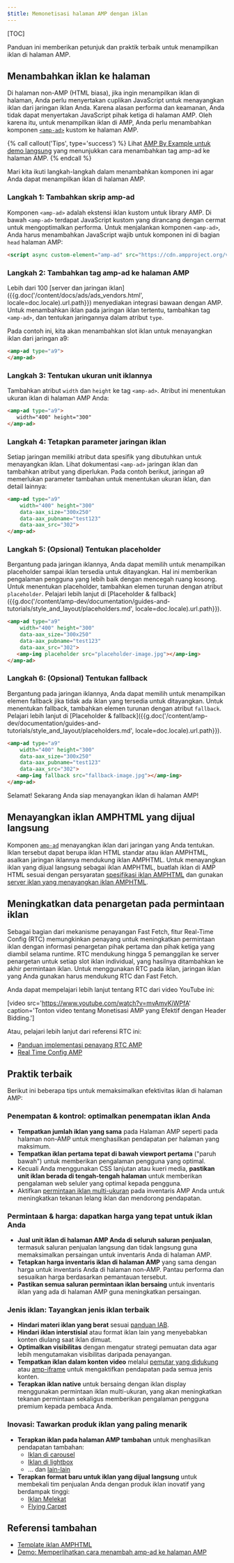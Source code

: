 ```yaml
---
$title: Memonetisasi halaman AMP dengan iklan
---
```


[TOC]

Panduan ini memberikan petunjuk dan praktik terbaik untuk menampilkan iklan di halaman AMP.

## Menambahkan iklan ke halaman

Di halaman non-AMP (HTML biasa), jika ingin menampilkan iklan di halaman, Anda perlu menyertakan cuplikan JavaScript untuk menayangkan iklan dari jaringan iklan Anda.  Karena alasan performa dan keamanan, Anda tidak dapat menyertakan JavaScript pihak ketiga di halaman AMP.  Oleh karena itu, untuk menampilkan iklan di AMP, Anda perlu menambahkan komponen [`<amp-ad>`](/id/docs/reference/components/amp-ad.html) kustom ke halaman AMP.

{% call callout('Tips', type='success') %}
Lihat [AMP By Example untuk demo langsung](https://ampbyexample.com/components/amp-ad/) yang menunjukkan cara menambahkan tag amp-ad ke halaman AMP.
{% endcall %}

Mari kita ikuti langkah-langkah dalam menambahkan komponen ini agar Anda dapat menampilkan iklan di halaman AMP.

### Langkah 1: Tambahkan skrip amp-ad

Komponen `<amp-ad>` adalah ekstensi iklan kustom untuk library AMP. Di bawah `<amp-ad>` terdapat JavaScript kustom yang dirancang dengan cermat untuk mengoptimalkan performa. Untuk menjalankan komponen `<amp-ad>`, Anda harus menambahkan JavaScript wajib untuk komponen ini di bagian `head` halaman AMP:

```html
<script async custom-element="amp-ad" src="https://cdn.ampproject.org/v0/amp-ad-0.1.js"></script>
```

### Langkah 2: Tambahkan tag amp-ad ke halaman AMP

Lebih dari 100 [server dan jaringan iklan]({{g.doc('/content/docs/ads/ads_vendors.html', locale=doc.locale).url.path}}) menyediakan integrasi bawaan dengan AMP.  Untuk menambahkan iklan pada jaringan iklan tertentu, tambahkan tag `<amp-ad>`, dan tentukan jaringannya dalam atribut `type`.

Pada contoh ini, kita akan menambahkan slot iklan untuk menayangkan iklan dari jaringan a9: 

```html
<amp-ad type="a9">
</amp-ad>
```

### Langkah 3: Tentukan ukuran unit iklannya

Tambahkan atribut `width` dan `height` ke tag `<amp-ad>`.  Atribut ini menentukan ukuran iklan di halaman AMP Anda: 

```html hl_lines="2"
<amp-ad type="a9">
   width="400" height="300"
</amp-ad>
```

### Langkah 4: Tetapkan parameter jaringan iklan

Setiap jaringan memiliki atribut data spesifik yang dibutuhkan untuk menayangkan iklan.  Lihat dokumentasi `<amp-ad>` jaringan iklan dan tambahkan atribut yang diperlukan. Pada contoh berikut, jaringan a9 memerlukan parameter tambahan untuk menentukan ukuran iklan, dan detail lainnya:

```html hl_lines="3 4 5"
<amp-ad type="a9"
    width="400" height="300"
    data-aax_size="300x250"
    data-aax_pubname="test123"
    data-aax_src="302">
</amp-ad>
```

### Langkah 5: (Opsional) Tentukan placeholder 

Bergantung pada jaringan iklannya, Anda dapat memilih untuk menampilkan placeholder sampai iklan tersedia untuk ditayangkan. Hal ini memberikan pengalaman pengguna yang lebih baik dengan mencegah ruang kosong.  Untuk menentukan placeholder, tambahkan elemen turunan dengan atribut `placeholder`. Pelajari lebih lanjut di [Placeholder & fallback]({{g.doc('/content/amp-dev/documentation/guides-and-tutorials/style_and_layout/placeholders.md', locale=doc.locale).url.path}}).

```html hl_lines="6"
<amp-ad type="a9"
    width="400" height="300"
    data-aax_size="300x250"
    data-aax_pubname="test123"
    data-aax_src="302">
   <amp-img placeholder src="placeholder-image.jpg"></amp-img>
</amp-ad>
```

### Langkah 6: (Opsional) Tentukan fallback 

Bergantung pada jaringan iklannya, Anda dapat memilih untuk menampilkan elemen fallback jika tidak ada iklan yang tersedia untuk ditayangkan. Untuk menentukan fallback, tambahkan elemen turunan dengan atribut `fallback`. Pelajari lebih lanjut di [Placeholder & fallback]({{g.doc('/content/amp-dev/documentation/guides-and-tutorials/style_and_layout/placeholders.md', locale=doc.locale).url.path}}).

```html hl_lines="6"
<amp-ad type="a9"
    width="400" height="300"
    data-aax_size="300x250"
    data-aax_pubname="test123"
    data-aax_src="302">
   <amp-img fallback src="fallback-image.jpg"></amp-img>
</amp-ad>
```

Selamat! Sekarang Anda siap menayangkan iklan di halaman AMP!

## Menayangkan iklan AMPHTML yang dijual langsung

Komponen [`amp-ad`](/id/docs/reference/components/amp-ad.html) menayangkan iklan dari jaringan yang Anda tentukan.  Iklan tersebut dapat berupa iklan HTML standar atau iklan AMPHTML, asalkan jaringan iklannya mendukung iklan AMPHTML. Untuk menayangkan iklan yang dijual langsung sebagai iklan AMPHTML, buatlah iklan di AMP HTML sesuai dengan persyaratan [spesifikasi iklan AMPHTML](/id/docs/ads/a4a_spec.html) dan gunakan [server iklan yang menayangkan iklan AMPHTML](https://github.com/ampproject/amphtml/blob/master/ads/google/a4a/docs/a4a-readme.md#publishers).

## Meningkatkan data penargetan pada permintaan iklan

Sebagai bagian dari mekanisme penayangan Fast Fetch, fitur Real-Time Config (RTC) memungkinkan penayang untuk meningkatkan permintaan iklan dengan informasi penargetan pihak pertama dan pihak ketiga yang diambil selama runtime. RTC mendukung hingga 5 pemanggilan ke server penargetan untuk setiap slot iklan individual, yang hasilnya ditambahkan ke akhir permintaan iklan.  Untuk menggunakan RTC pada iklan, jaringan iklan yang Anda gunakan harus mendukung RTC dan Fast Fetch.  

Anda dapat mempelajari lebih lanjut tentang RTC dari video YouTube ini:

[video src='https://www.youtube.com/watch?v=mvAmvKiWPfA' caption='Tonton video tentang Monetisasi AMP yang Efektif dengan Header Bidding.']

Atau, pelajari lebih lanjut dari referensi RTC ini:

*   [Panduan implementasi penayang RTC AMP](https://github.com/ampproject/amphtml/blob/master/extensions/amp-a4a/rtc-publisher-implementation-guide.md)
*   [Real Time Config AMP](https://github.com/ampproject/amphtml/blob/master/extensions/amp-a4a/rtc-documentation.md)


## Praktik terbaik

Berikut ini beberapa tips untuk memaksimalkan efektivitas iklan di halaman AMP:


### Penempatan & kontrol: optimalkan penempatan iklan Anda

*   **Tempatkan jumlah iklan yang sama** pada Halaman AMP seperti pada halaman non-AMP untuk menghasilkan pendapatan per halaman yang maksimum.
*   **Tempatkan iklan pertama tepat di bawah viewport pertama** ("paruh bawah") untuk memberikan pengalaman pengguna yang optimal.
*   Kecuali Anda menggunakan CSS lanjutan atau kueri media, **pastikan unit iklan berada di tengah-tengah halaman** untuk memberikan pengalaman web seluler yang optimal kepada pengguna.
*   Aktifkan [permintaan iklan multi-ukuran](https://github.com/ampproject/amphtml/blob/master/ads/README.md#support-for-multi-size-ad-requests) pada inventaris AMP Anda untuk meningkatkan tekanan lelang iklan dan mendorong pendapatan.

### Permintaan & harga: dapatkan harga yang tepat untuk iklan Anda

*   **Jual unit iklan di halaman AMP Anda di seluruh saluran penjualan**, termasuk saluran penjualan langsung dan tidak langsung guna memaksimalkan persaingan untuk inventaris Anda di halaman AMP.
*   **Tetapkan harga inventaris iklan di halaman AMP** yang sama dengan harga untuk inventaris Anda di halaman non-AMP. Pantau performa dan sesuaikan harga berdasarkan pemantauan tersebut.
*   **Pastikan semua saluran permintaan iklan bersaing** untuk inventaris iklan yang ada di halaman AMP guna meningkatkan persaingan.

### Jenis iklan: Tayangkan jenis iklan terbaik

*   **Hindari materi iklan yang berat** sesuai [panduan IAB](http://www.iab.com/wp-content/uploads/2015/11/IAB_Display_Mobile_Creative_Guidelines_HTML5_2015.pdf).
*   **Hindari iklan interstisial** atau format iklan lain yang menyebabkan konten diulang saat iklan dimuat.
*   **Optimalkan visibilitas** dengan mengatur strategi pemuatan data agar lebih mengutamakan visibilitas daripada penayangan.
*   **Tempatkan iklan dalam konten video** melalui [pemutar yang didukung](/id/docs/reference/components.html#media) atau [amp-iframe](https://ampbyexample.com/components/amp-iframe/) untuk mengaktifkan pendapatan pada semua jenis konten.
* **Terapkan iklan native** untuk bersaing dengan iklan display menggunakan permintaan iklan multi-ukuran, yang akan meningkatkan tekanan permintaan sekaligus memberikan pengalaman pengguna premium kepada pembaca Anda.

### Inovasi: Tawarkan produk iklan yang paling menarik

* **Terapkan iklan pada halaman AMP tambahan** untuk menghasilkan pendapatan tambahan:
    *   [Iklan di carousel](https://ampbyexample.com/amp-ads/advanced_ads/carousel_ad/)
    *   [Iklan di lightbox](https://ampbyexample.com/amp-ads/experimental_ads/lightbox_ad/)
    *   ... dan [lain-lain](https://ampbyexample.com/amp-ads/#amp-ads/advanced_ads)
* **Terapkan format baru untuk iklan yang dijual langsung** untuk membekali tim penjualan Anda dengan produk iklan inovatif yang berdampak tinggi:
    *   [Iklan Melekat](https://ampbyexample.com/components/amp-sticky-ad/)
    *   [Flying Carpet](https://ampbyexample.com/components/amp-fx-flying-carpet/)

## Referensi tambahan

*   [Template iklan AMPHTML](https://ampbyexample.com/amp-ads/#amp-ads/advanced_ads)
*   [Demo: Memperlihatkan cara menambah amp-ad ke halaman AMP](https://ampbyexample.com/components/amp-ad/)
 
